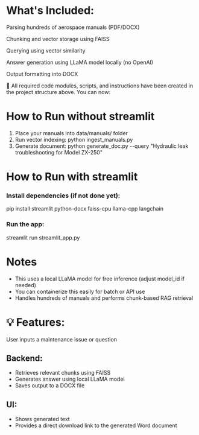 # What's Included:

Parsing hundreds of aerospace manuals (PDF/DOCX)

Chunking and vector storage using FAISS

Querying using vector similarity

Answer generation using LLaMA model locally (no OpenAI)

Output formatting into DOCX

 📁 All required code modules, scripts, and instructions have been created in the project structure above. You can now:

# How to Run without streamlit

 1. Place your manuals into data/manuals/ folder
2. Run vector indexing:
    python ingest_manuals.py
 3. Generate document:
    python generate_doc.py --query "Hydraulic leak troubleshooting for Model ZX-250"

#  How to Run with streamlit
### Install dependencies (if not done yet):
pip install streamlit python-docx faiss-cpu llama-cpp langchain
### Run the app:
streamlit run streamlit_app.py

# Notes
- This uses a local LLaMA model for free inference (adjust model_id if needed)
- You can containerize this easily for batch or API use
- Handles hundreds of manuals and performs chunk-based RAG retrieval

# 💡 Features:
User inputs a maintenance issue or question

## Backend:
- Retrieves relevant chunks using FAISS
- Generates answer using local LLaMA model
- Saves output to a DOCX file

## UI:
- Shows generated text
- Provides a direct download link to the generated Word document

